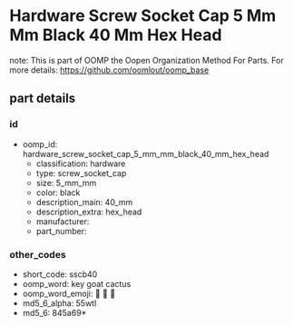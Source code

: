 # Hardware Screw Socket Cap 5 Mm Mm Black 40 Mm Hex Head  

note: This is part of OOMP the Oopen Organization Method For Parts. For more details: https://github.com/oomlout/oomp_base

##  part details





### id
* oomp_id: hardware_screw_socket_cap_5_mm_mm_black_40_mm_hex_head
  * classification: hardware
  * type: screw_socket_cap
  * size: 5_mm_mm
  * color: black
  * description_main: 40_mm
  * description_extra: hex_head
  * manufacturer: 
  * part_number: 

### other_codes
* short_code: sscb40
* oomp_word: key goat cactus
* oomp_word_emoji: :key: :goat: :cactus:
* md5_6_alpha: 55wtl
* md5_6: 845a69* 